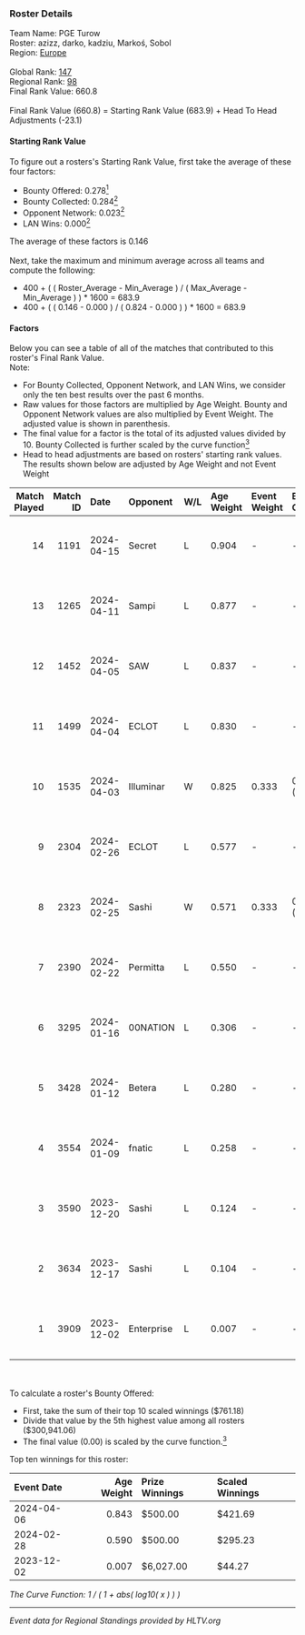 ### Roster Details<br />
Team Name: PGE Turow<br />
Roster: azizz, darko, kadziu, Markoś, Sobol<br />
Region: [Europe]( ../standings_europe.md)<br />
<br />
Global Rank: [147](../standings_global.md)<br />
Regional Rank: [98]( ../standings_europe.md)<br />
Final Rank Value:  660.8<br />
<br />
Final Rank Value (660.8) = Starting Rank Value (683.9) + Head To Head Adjustments (-23.1)<br />

#### Starting Rank Value<br />
To figure out a rosters's Starting Rank Value, first take the average of these four factors:<br />
- Bounty Offered: 0.278[<sup>1</sup>](#table2)
- Bounty Collected: 0.284[<sup>2</sup>](#table1)
- Opponent Network: 0.023[<sup>2</sup>](#table1)
- LAN Wins: 0.000[<sup>2</sup>](#table1)

The average of these factors is 0.146<br />
<br />
Next, take the maximum and minimum average across all teams and compute the following:<br />
- 400 + ( ( Roster_Average - Min_Average ) / ( Max_Average - Min_Average ) ) * 1600 = 683.9
- 400 + ( ( 0.146 - 0.000 ) / ( 0.824 - 0.000 ) ) * 1600 = 683.9


#### Factors<br />
Below you can see a table of all of the matches that contributed to this roster's Final Rank Value.<br />
Note:<br />

- For Bounty Collected, Opponent Network, and LAN Wins, we consider only the ten best results over the past 6 months.
- Raw values for those factors are multiplied by Age Weight. Bounty and Opponent Network values are also multiplied by Event Weight. The adjusted value is shown in parenthesis.
- The final value for a factor is the total of its adjusted values divided by 10. Bounty Collected is further scaled by the curve function[<sup>3</sup>](#curveFunction)
- Head to head adjustments are based on rosters' starting rank values. The results shown below are adjusted by Age Weight and not Event Weight
<span id="table1"></span><br />


| Match Played | Match ID | Date       | Opponent   | W/L | Age Weight | Event Weight | Bounty Collected | Opponent Network | LAN Wins  | H2H Adj. | Roster                                    |
| -: | -: | :- | :- | :- | :- | :- | :- | :- | :- | -: | :- |
|           14 |     1191 | 2024-04-15 | Secret     | L   | 0.904      | -            | -                | -                | -         |   -16.72 | azizz, darko, kadziu, Markoś, Sobol       |
|           13 |     1265 | 2024-04-11 | Sampi      | L   | 0.877      | -            | -                | -                | -         |    -4.74 | azizz, darko, kadziu, Markoś, Sobol       |
|           12 |     1452 | 2024-04-05 | SAW        | L   | 0.837      | -            | -                | -                | -         |    -0.57 | azizz, darko, EXUS, kadziu, Markoś        |
|           11 |     1499 | 2024-04-04 | ECLOT      | L   | 0.830      | -            | -                | -                | -         |    -3.54 | darko, EXUS, kadziu, Markoś, Sobol        |
|           10 |     1535 | 2024-04-03 | Illuminar  | W   | 0.825      | 0.333        | 0.000 (0.000)    | 0.155 (0.043)    | 0 (0.000) |     7.58 | darko, EXUS, kadziu, Markoś, Sobol        |
|            9 |     2304 | 2024-02-26 | ECLOT      | L   | 0.577      | -            | -                | -                | -         |    -2.41 | AxEcHo, darko, kadziu, Markoś, xKacpersky |
|            8 |     2323 | 2024-02-25 | Sashi      | W   | 0.571      | 0.333        | 0.157 (0.030)    | 1.000 (0.190)    | 0 (0.000) |    15.91 | AxEcHo, darko, kadziu, Markoś, xKacpersky |
|            7 |     2390 | 2024-02-22 | Permitta   | L   | 0.550      | -            | -                | -                | -         |    -3.71 | AxEcHo, darko, kadziu, Markoś, xKacpersky |
|            6 |     3295 | 2024-01-16 | 00NATION   | L   | 0.306      | -            | -                | -                | -         |    -7.21 | byali, darko, discoStar, kadziu, Markoś   |
|            5 |     3428 | 2024-01-12 | Betera     | L   | 0.280      | -            | -                | -                | -         |    -4.05 | byali, darko, discoStar, kadziu, Markoś   |
|            4 |     3554 | 2024-01-09 | fnatic     | L   | 0.258      | -            | -                | -                | -         |    -0.70 | darko, discoStar, gRuChA, kadziu, Markoś  |
|            3 |     3590 | 2023-12-20 | Sashi      | L   | 0.124      | -            | -                | -                | -         |    -2.50 | b1elany, darko, gRuChA, kadziu, Markoś    |
|            2 |     3634 | 2023-12-17 | Sashi      | L   | 0.104      | -            | -                | -                | -         |    -0.39 | b1elany, darko, gRuChA, kadziu, Markoś    |
|            1 |     3909 | 2023-12-02 | Enterprise | L   | 0.007      | -            | -                | -                | -         |    -0.06 | b1elany, darko, gRuChA, kadziu, Markoś    |

<br />
<span id="table2"></span><br />
To calculate a roster's Bounty Offered:<br />

- First, take the sum of their top 10 scaled winnings ($761.18)
- Divide that value by the 5th highest value among all rosters ($300,941.06)
- The final value (0.00) is scaled by the curve function.[<sup>3</sup>](#curveFunction)

Top ten winnings for this roster:<br />

| Event Date | Age Weight | Prize Winnings | Scaled Winnings |
| :- | -: | :- | :- |
| 2024-04-06 |      0.843 | $500.00        | $421.69         |
| 2024-02-28 |      0.590 | $500.00        | $295.23         |
| 2023-12-02 |      0.007 | $6,027.00      | $44.27          |


<span id="curveFunction"></span>_The Curve Function: 1 / ( 1 + abs( log10( x ) ) )_<br />

---
_Event data for Regional Standings provided by HLTV.org_<br />
